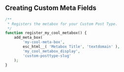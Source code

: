 ##  Creating Custom Meta Fields

```php
/**
 * Registers the metabox for your Custom Post Type.
 */
function register_my_cool_metabox() {
	add_meta_box(
		'my-cool-meta-box',
		esc_html__( 'Metabox Title', 'textdomain' ),
		'my_cool_metabox_display',
		'custom-posttype-slug'
	);
}
```
